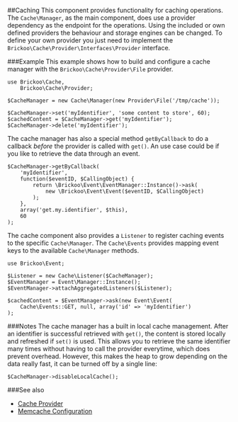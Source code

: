 ##Caching
This component provides functionality for caching operations. The `Cache\Manager`, as the main component, does use a provider dependency as the endpoint for the operations.
Using the included or own defined providers the behaviour and storage engines can be changed.
To define your own provider you just need to implement the `Brickoo\Cache\Provider\Interfaces\Provider` interface.


###Example
This example shows how to build and configure a cache manager with the `Brickoo\Cache\Provider\File` provider.

    use Brickoo\Cache,
        Brickoo\Cache\Provider;

    $CacheManager = new Cache\Manager(new Provider\File('/tmp/cache'));

    $CacheManager->set('myIdentifier', 'some content to store', 60);
    $cachedContent = $CacheManager->get('myIdentifier');
    $CacheManager->delete('myIdentifier');

The cache manager has also a special method `getByCallback` to do a callback *before* the provider is called with `get()`. An use case could be if you like to retrieve the data through an event.

    $CacheManager->getByCallback(
        'myIdentifier',
        function($eventID, $CallingObject) {
            return \Brickoo\Event\EventManager::Instance()->ask(
                new \Brickoo\Event\Event($eventID, $CallingObject)
            );
        },
        array('get.my.identifier', $this),
        60
    );

The cache component also provides a `Listener` to register caching events to the specific `Cache\Manager`. 
The `Cache\Events` provides mapping event keys to the available `Cache\Manager` methods.

    use Brickoo\Event;

    $Listener = new Cache\Listener($CacheManager);
    $EventManager = Event\Manager::Instance();
    $EventManager->attachAggregatedListeners($Listener);

    $cachedContent = $EventManager->ask(new Event\Event(
        Cache\Events::GET, null, array('id' => 'myIdentifier')
    );


###Notes
The cache manager has a built in local cache management. After an identifier is successful retrieved with `get()`, the content is stored locally and refreshed if `set()` is used. This allows you to retrieve the same identifier many times
without having to call the provider everytime, which does prevent overhead.
However, this makes the heap to grow depending on the data really fast, it can be turned off by a single line:

    $CacheManager->disableLocalCache();


###See also
- [Cache Provider](https://github.com/brickoo/brickoo/tree/master/src/Brickoo/Cache/Provider)
- [Memcache Configuration](https://github.com/brickoo/brickoo/tree/master/src/Brickoo/Cache/Config)